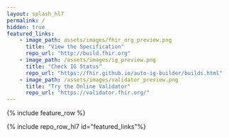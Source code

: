 ```yaml
---
layout: splash_hl7
permalink: /
hidden: true
featured_links:
    - image_path: assets/images/fhir_org_preview.png
      title: "View the Specification"
      repo_url: "http://build.fhir.org"
    - image_path: /assets/images/ig_preview.png
      title: "Check IG Status"
      repo_url: "https://fhir.github.io/auto-ig-builder/builds.html"
    - image_path: /assets/images/validator_preview.png
      title: "Try the Online Validator"
      repo_url: "https://validator.fhir.org/"
---
```


{% include feature_row %}

{% include repo_row_hl7 id="featured_links"%}
